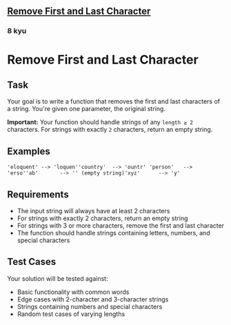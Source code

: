 <h2><a href=https://www.codewars.com/kata/56bc28ad5bdaeb48760009b0/train/javascript target="_blank">Remove First and Last Character</a></h2><h3>8 kyu</h3><h1 id="remove-first-and-last-character">Remove First and Last Character</h1><h2 id="task">Task</h2><p>Your goal is to write a function that removes the first and last characters of a string. You're given one parameter, the original string.</p><p><strong>Important:</strong> Your function should handle strings of any <code>length ≥ 2</code> characters. For strings with exactly <code>2</code> characters, return an empty string.</p><h2 id="examples">Examples</h2><pre><code class="language-javascript"><span class="cm-string">'eloquent'</span> <span class="cm-operator">--&gt;</span> <span class="cm-string">'loquen'</span><span class="cm-string">'country'</span>  <span class="cm-operator">--&gt;</span> <span class="cm-string">'ountr'</span> <span class="cm-string">'person'</span>   <span class="cm-operator">--&gt;</span> <span class="cm-string">'erso'</span><span class="cm-string">'ab'</span>       <span class="cm-operator">--&gt;</span> <span class="cm-string">''</span> (<span class="cm-variable">empty</span> <span class="cm-variable">string</span>)<span class="cm-string">'xyz'</span>      <span class="cm-operator">--&gt;</span> <span class="cm-string">'y'</span></code></pre><h2 id="requirements">Requirements</h2><ul><li>The input string will always have at least 2 characters</li><li>For strings with exactly 2 characters, return an empty string</li><li>For strings with 3 or more characters, remove the first and last character</li><li>The function should handle strings containing letters, numbers, and special characters</li></ul><h2 id="test-cases">Test Cases</h2><p>Your solution will be tested against:</p><ul><li>Basic functionality with common words</li><li>Edge cases with 2-character and 3-character strings</li><li>Strings containing numbers and special characters</li><li>Random test cases of varying lengths</li></ul>